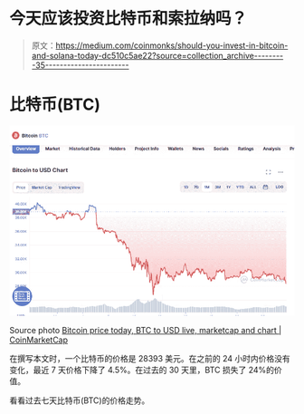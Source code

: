 # 今天应该投资比特币和索拉纳吗？

> 原文：<https://medium.com/coinmonks/should-you-invest-in-bitcoin-and-solana-today-dc510c5ae22?source=collection_archive---------35----------------------->

# 比特币(BTC)

![](img/b29f323678c22fd5fd02372f3a875492.png)

Source photo [Bitcoin price today, BTC to USD live, marketcap and chart | CoinMarketCap](https://coinmarketcap.com/currencies/bitcoin/)

在撰写本文时，一个比特币的价格是 28393 美元。在之前的 24 小时内价格没有变化，最近 7 天价格下降了 4.5%。在过去的 30 天里，BTC 损失了 24%的价值。

看看过去七天比特币(BTC)的价格走势。